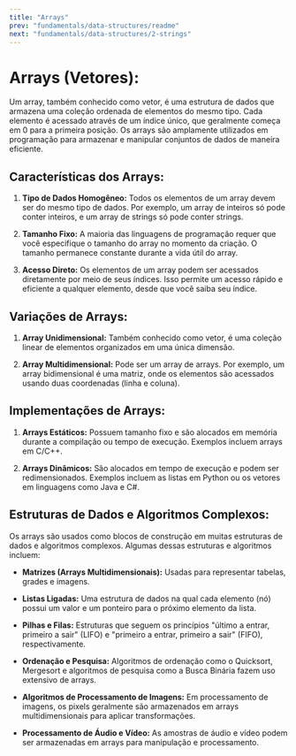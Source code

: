 ```yaml
---
title: "Arrays"
prev: "fundamentals/data-structures/readme"
next: "fundamentals/data-structures/2-strings"
---
```


# Arrays (Vetores):

Um array, também conhecido como vetor, é uma estrutura de dados que armazena uma coleção ordenada de elementos do mesmo tipo. Cada elemento é acessado através de um índice único, que geralmente começa em 0 para a primeira posição. Os arrays são amplamente utilizados em programação para armazenar e manipular conjuntos de dados de maneira eficiente.

## Características dos Arrays:

1. **Tipo de Dados Homogêneo:** Todos os elementos de um array devem ser do mesmo tipo de dados. Por exemplo, um array de inteiros só pode conter inteiros, e um array de strings só pode conter strings.

2. **Tamanho Fixo:** A maioria das linguagens de programação requer que você especifique o tamanho do array no momento da criação. O tamanho permanece constante durante a vida útil do array.

3. **Acesso Direto:** Os elementos de um array podem ser acessados diretamente por meio de seus índices. Isso permite um acesso rápido e eficiente a qualquer elemento, desde que você saiba seu índice.

## Variações de Arrays:

1. **Array Unidimensional:** Também conhecido como vetor, é uma coleção linear de elementos organizados em uma única dimensão.

2. **Array Multidimensional:** Pode ser um array de arrays. Por exemplo, um array bidimensional é uma matriz, onde os elementos são acessados usando duas coordenadas (linha e coluna).

## Implementações de Arrays:

1. **Arrays Estáticos:** Possuem tamanho fixo e são alocados em memória durante a compilação ou tempo de execução. Exemplos incluem arrays em C/C++.

2. **Arrays Dinâmicos:** São alocados em tempo de execução e podem ser redimensionados. Exemplos incluem as listas em Python ou os vetores em linguagens como Java e C#.

## Estruturas de Dados e Algoritmos Complexos:

Os arrays são usados como blocos de construção em muitas estruturas de dados e algoritmos complexos. Algumas dessas estruturas e algoritmos incluem:

- **Matrizes (Arrays Multidimensionais):** Usadas para representar tabelas, grades e imagens.

- **Listas Ligadas:** Uma estrutura de dados na qual cada elemento (nó) possui um valor e um ponteiro para o próximo elemento da lista.

- **Pilhas e Filas:** Estruturas que seguem os princípios "último a entrar, primeiro a sair" (LIFO) e "primeiro a entrar, primeiro a sair" (FIFO), respectivamente.

- **Ordenação e Pesquisa:** Algoritmos de ordenação como o Quicksort, Mergesort e algoritmos de pesquisa como a Busca Binária fazem uso extensivo de arrays.

- **Algoritmos de Processamento de Imagens:** Em processamento de imagens, os pixels geralmente são armazenados em arrays multidimensionais para aplicar transformações.

- **Processamento de Áudio e Vídeo:** As amostras de áudio e vídeo podem ser armazenadas em arrays para manipulação e processamento.
